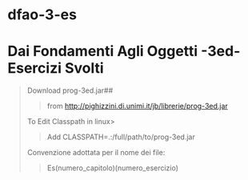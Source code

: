 dfao-3-es
=========

# Dai Fondamenti Agli Oggetti -3ed- Esercizi Svolti #
> 
> Download prog-3ed.jar##
> > from http://pighizzini.di.unimi.it/jb/librerie/prog-3ed.jar
> 
> To Edit Classpath in linux>
> >	Add CLASSPATH=.:/full/path/to/prog-3ed.jar
> 
> Convenzione adottata per il nome dei file:
> > Es(numero_capitolo)(numero_esercizio)
